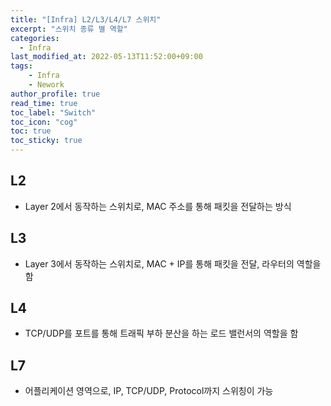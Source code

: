 ```yaml
---
title: "[Infra] L2/L3/L4/L7 스위치"
excerpt: "스위치 종류 별 역할"
categories: 
  - Infra
last_modified_at: 2022-05-13T11:52:00+09:00
tags: 
    - Infra
    - Nework
author_profile: true
read_time: true
toc_label: "Switch" 
toc_icon: "cog" 
toc: true
toc_sticky: true
---
```


## L2
* Layer 2에서 동작하는 스위치로, MAC 주소를 통해 패킷을 전달하는 방식

## L3
* Layer 3에서 동작하는 스위치로, MAC + IP를 통해 패킷을 전달, 라우터의 역할을 함

## L4
* TCP/UDP를 포트를 통해 트래픽 부하 분산을 하는 로드 밸런서의 역할을 함

## L7
* 어플리케이션 영역으로, IP, TCP/UDP, Protocol까지 스위칭이 가능
